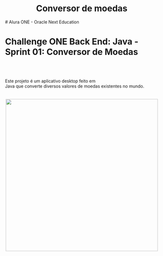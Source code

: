 <h1 align="center"> Conversor de moedas </h1>
#  Alura ONE - Oracle Next Education 
<h1>Challenge ONE Back End: Java - Sprint 01: Conversor de Moedas</h1> 
<br>
<br>
<br>
Este projeto é um aplicativo desktop feito em 
<br>Java que converte diversos valores de moedas existentes no mundo.
<br>
<br>
<br>
<div align= "center">
<img src ="https://user-images.githubusercontent.com/127160888/224409587-0a43a925-7cfc-4920-a3b7-9a4dfb1778cb.jpg" width= "500px"/>
</div>



